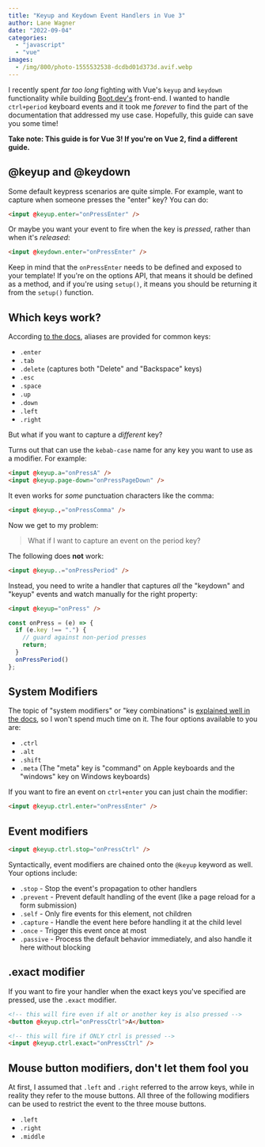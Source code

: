 ```yaml
---
title: "Keyup and Keydown Event Handlers in Vue 3"
author: Lane Wagner
date: "2022-09-04"
categories: 
  - "javascript"
  - "vue"
images:
  - /img/800/photo-1555532538-dcdbd01d373d.avif.webp
---
```


I recently spent *far too long* fighting with Vue's `keyup` and `keydown` functionality while building [Boot.dev's](https://boot.dev) front-end. I wanted to handle `ctrl+period` keyboard events and it took me *forever* to find the part of the documentation that addressed my use case. Hopefully, this guide can save you some time!

**Take note: This guide is for Vue 3! If you're on Vue 2, find a different guide.**

## @keyup and @keydown

Some default keypress scenarios are quite simple. For example, want to capture when someone presses the "enter" key? You can do:

```html
<input @keyup.enter="onPressEnter" />

```

Or maybe you want your event to fire when the key is *pressed*, rather than when it's *released*:

```html
<input @keydown.enter="onPressEnter" />
```

Keep in mind that the `onPressEnter` needs to be defined and exposed to your template! If you're on the options API, that means it should be defined as a method, and if you're using `setup()`, it means you should be returning it from the `setup()` function.

## Which keys work?

According [to the docs](https://vuejs.org/guide/essentials/event-handling.html#key-modifiers), aliases are provided for common keys:

* `.enter`
* `.tab`
* `.delete` (captures both "Delete" and "Backspace" keys)
* `.esc`
* `.space`
* `.up`
* `.down`
* `.left` 
* `.right`

But what if you want to capture a *different* key?

Turns out that can use the `kebab-case` name for any key you want to use as a modifier. For example:

```html
<input @keyup.a="onPressA" />
<input @keyup.page-down="onPressPageDown" />
```

It even works for *some* punctuation characters like the comma:

```html
<input @keyup.,="onPressComma" />
```

Now we get to my problem:

> What if I want to capture an event on the period key?

The following does **not** work:

```html
<input @keyup..="onPressPeriod" />
```

Instead, you need to write a handler that captures *all* the "keydown" and "keyup" events and watch manually for the right property:

```html
<input @keyup="onPress" />
```

```js
const onPress = (e) => {
  if (e.key !== ".") {
    // guard against non-period presses
    return;
  }
  onPressPeriod()
};
```

## System Modifiers

The topic of "system modifiers" or "key combinations" is [explained well in the docs](https://vuejs.org/guide/essentials/event-handling.html#key-modifiers), so I won't spend much time on it. The four options available to you are:

* `.ctrl`
* `.alt`
* `.shift`
* `.meta` (The "meta" key is "command" on Apple keyboards and the "windows" key on Windows keyboards)

If you want to fire an event on `ctrl+enter` you can just chain the modifier:

```html
<input @keyup.ctrl.enter="onPressEnter" />
```

## Event modifiers

```html
<input @keyup.ctrl.stop="onPressCtrl" />
```

Syntactically, event modifiers are chained onto the `@keyup` keyword as well. Your options include:

* `.stop` - Stop the event's propagation to other handlers
* `.prevent` - Prevent default handling of the event (like a page reload for a form submission)
* `.self` - Only fire events for this element, not children
* `.capture` - Handle the event here before handling it at the child level
* `.once` - Trigger this event once at most
* `.passive` - Process the default behavior immediately, and also handle it here without blocking

## .exact modifier

If you want to fire your handler when the exact keys you've specified are pressed, use the `.exact` modifier.

```html
<!-- this will fire even if alt or another key is also pressed -->
<button @keyup.ctrl="onPressCtrl">A</button>
```

```html
<!-- this will fire if ONLY ctrl is pressed -->
<input @keyup.ctrl.exact="onPressCtrl" />
```

## Mouse button modifiers, don't let them fool you

At first, I assumed that `.left` and `.right` referred to the arrow keys, while in reality they refer to the mouse buttons. All three of the following modifiers can be used to restrict the event to the three mouse buttons.

* `.left`
* `.right`
* `.middle`
